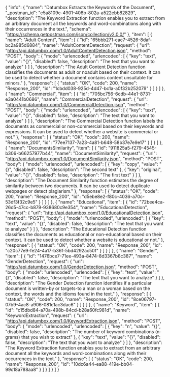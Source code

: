 {
  "info": {
    "name": "Datumbox Extracts the Keywords of the Document",
    "_postman_id": "e5a8109c-4901-408b-802a-a522ebb82829",
    "description": "The Keyword Extraction function enables you to extract from an arbitrary document all the keywords and word-combinations along with their occurrences in the text.",
    "schema": "https://schema.getpostman.com/json/collection/v2.0.0/"
  },
  "item": [
    {
      "name": "Adult Content",
      "item": [
        {
          "id": "65bbb271-cac7-4526-8daf-bc2a985d6884",
          "name": "AdultContentDetection",
          "request": {
            "url": "http://api.datumbox.com/1.0/AdultContentDetection.json",
            "method": "POST",
            "body": {
              "mode": "urlencoded",
              "urlencoded": [
                {
                  "key": "text",
                  "value": "{}",
                  "disabled": false,
                  "description": "The text that you want to analyze"
                }
              ]
            },
            "description": "The Adult Content Detection function classifies the documents as adult or noadult based on their context. It can be used to detect whether a document contains content unsuitable for minors."
          },
          "response": [
            {
              "status": "OK",
              "code": 200,
              "name": "Response_200",
              "id": "1cbdd038-925d-4d47-bc1a-a0f32b252079"
            }
          ]
        }
      ]
    },
    {
      "name": "Commercial",
      "item": [
        {
          "id": "705bc756-6cdb-44e1-8731-e3a0441b0686",
          "name": "CommercialDetection",
          "request": {
            "url": "http://api.datumbox.com/1.0/CommercialDetection.json",
            "method": "POST",
            "body": {
              "mode": "urlencoded",
              "urlencoded": [
                {
                  "key": "text",
                  "value": "{}",
                  "disabled": false,
                  "description": "The text that you want to analyze"
                }
              ]
            },
            "description": "The Commercial Detection function labels the documents as commercial or non-commercial based on their keywords and expressions. It can be used to detect whether a website is commercial or not."
          },
          "response": [
            {
              "status": "OK",
              "code": 200,
              "name": "Response_200",
              "id": "77ee7137-7a23-4a81-b648-58b37e7e9e17"
            }
          ]
        }
      ]
    },
    {
      "name": "DocumentsSimilarity",
      "item": [
        {
          "id": "911825a5-f279-4545-b306-b66257977b44",
          "name": "DocumentSimilarity",
          "request": {
            "url": "http://api.datumbox.com/1.0/DocumentSimilarity.json",
            "method": "POST",
            "body": {
              "mode": "urlencoded",
              "urlencoded": [
                {
                  "key": "copy",
                  "value": "{}",
                  "disabled": false,
                  "description": "The second text"
                },
                {
                  "key": "original",
                  "value": "{}",
                  "disabled": false,
                  "description": "The first text"
                }
              ]
            },
            "description": "The Document Similarity function estimates the degree of similarity between two documents. It can be used to detect duplicate webpages or detect plagiarism."
          },
          "response": [
            {
              "status": "OK",
              "code": 200,
              "name": "Response_200",
              "id": "d5ebe8e2-f80c-4036-a70c-53df3f32c9e5"
            }
          ]
        }
      ]
    },
    {
      "name": "Educational",
      "item": [
        {
          "id": "72bee4ca-26d5-47cc-b879-938680c9e354",
          "name": "EducationalDetection",
          "request": {
            "url": "http://api.datumbox.com/1.0/EducationalDetection.json",
            "method": "POST",
            "body": {
              "mode": "urlencoded",
              "urlencoded": [
                {
                  "key": "text",
                  "value": "{}",
                  "disabled": false,
                  "description": "The text that you want to analyze"
                }
              ]
            },
            "description": "The Educational Detection function classifies the documents as educational or non-educational based on their context. It can be used to detect whether a website is educational or not."
          },
          "response": [
            {
              "status": "OK",
              "code": 200,
              "name": "Response_200",
              "id": "c20c77e9-fe24-4a17-b36f-5bd4292ac50f"
            }
          ]
        }
      ]
    },
    {
      "name": "Gender",
      "item": [
        {
          "id": "1476bce7-71ee-493a-8474-8d3367b8c387",
          "name": "GenderDetection",
          "request": {
            "url": "http://api.datumbox.com/1.0/GenderDetection.json",
            "method": "POST",
            "body": {
              "mode": "urlencoded",
              "urlencoded": [
                {
                  "key": "text",
                  "value": "{}",
                  "disabled": false,
                  "description": "The text that you want to analyze"
                }
              ]
            },
            "description": "The Gender Detection function identifies if a particular document is written-by or targets-to a man or a woman based on the context, the words and the idioms found in the text."
          },
          "response": [
            {
              "status": "OK",
              "code": 200,
              "name": "Response_200",
              "id": "8ce06797-07b9-4ac8-a906-081c1ac3dac6"
            }
          ]
        }
      ]
    },
    {
      "name": "Keyword",
      "item": [
        {
          "id": "c15dbd84-a70a-498b-84cd-b28a60fc981d",
          "name": "KeywordExtraction",
          "request": {
            "url": "http://api.datumbox.com/1.0/KeywordExtraction.json",
            "method": "POST",
            "body": {
              "mode": "urlencoded",
              "urlencoded": [
                {
                  "key": "n",
                  "value": "{}",
                  "disabled": false,
                  "description": "The number of keyword combinations (n-grams) that you wish to extract"
                },
                {
                  "key": "text",
                  "value": "{}",
                  "disabled": false,
                  "description": "The text that you want to analyze"
                }
              ]
            },
            "description": "The Keyword Extraction function enables you to extract from an arbitrary document all the keywords and word-combinations along with their occurrences in the text."
          },
          "response": [
            {
              "status": "OK",
              "code": 200,
              "name": "Response_200",
              "id": "10dc6a44-ea88-419e-bb04-99c18a788aa8"
            }
          ]
        }
      ]
    }
  ]
}